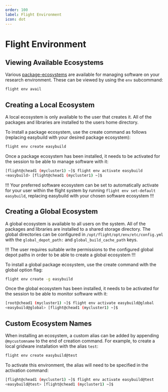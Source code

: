 ```yaml
---
order: 100
label: Flight Environment
icon: dot
---
```



# Flight Environment


## Viewing Available Ecosystems

Various [package-ecosystems](/hpc_environment_usage/ecosystems/package_ecosystems/#package-ecosystems) are available for managing software on your research environment. These can be viewed by using the `env` subcommand:



```bash
flight env avail
```

## Creating a Local Ecosystem

A local ecosystem is only available to the user that creates it. All of the packages and libraries are installed to the users home directory.

To install a package ecosystem, use the create command as follows (replacing easybuild with your desired package ecosystem):

```bash
flight env create easybuild
```

Once a package ecosystem has been installed, it needs to be activated for the session to be able to manage software with it:

```bash
[flight@chead1 (mycluster1) ~]$ flight env activate easybuild
<easybuild> [flight@chead1 (mycluster1) ~]$
```
!!!
Your preferred software ecosystem can be set to automatically activate for your user within the flight system by running `flight env set-default easybuild`, replacing easybuild with your chosen software ecosystem
!!!

## Creating a Global Ecosystem

A global ecosystem is available to all users on the system. All of the packages and libraries are installed to a shared storage directory. The global directories can be configured in ``/opt/flight/opt/env/etc/config.yml`` with the `global_depot_path:` and ``global_build_cache_path`` keys.

!!!
The user requires suitable write permissions to the configured global depot paths in order to be able to create a global ecosystem
!!!

To install a global package ecosystem, use the create command with the global option flag:

```bash
flight env create -g easybuild
```

Once the global ecosystem has been installed, it needs to be activated for the session to be able to monitor software with it:

```bash
[root@chead1 (mycluster1) ~]$ flight env activate easybuild@global
<easybuild@global> [flight@chead1 (mycluster1) ~]$
```

## Custom Ecosystem Names


When installing an ecosystem, a custom alias can be added by appending ``@mycustomname`` to the end of creation command. For example, to create a local gridware installation with the alias `test`:

```bash
flight env create easybuild@test
```

To activate this environment, the alias will need to be specified in the activation command:

```bash
[flight@chead1 (mycluster1) ~]$ flight env activate easybuild@test
<easybuild@test> [flight@chead1 (mycluster1) ~]$
```
